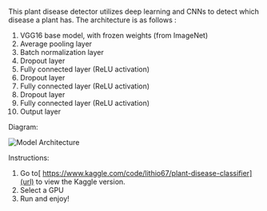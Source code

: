 This plant disease detector utilizes deep learning and CNNs to detect which disease a plant has. The architecture is as follows : 

1. VGG16 base model, with frozen weights (from ImageNet)
2. Average pooling layer
3. Batch normalization layer
4. Dropout layer
5. Fully connected layer (ReLU activation)
6. Dropout layer
7. Fully connected layer (ReLU activation)
8. Dropout layer
9. Fully connected layer (ReLU activation)
10. Output layer

    
Diagram:     

![Model Architecture](https://github.com/user-attachments/assets/c9c69f75-8415-4a9a-a41e-a25f489d7c5b)

Instructions: 

1. Go to[ https://www.kaggle.com/code/lithio67/plant-disease-classifier](url) to view the Kaggle version.
2. Select a GPU
3. Run and enjoy!
